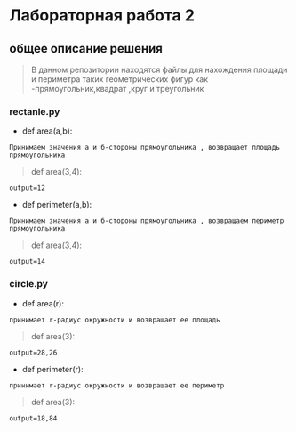 # Лабораторная работа 2
## общее описание решения
> В данном репозитории находятся файлы для нахождения площади и периметра таких геометрических фигур как -прямоугольник,квадрат ,круг и треугольник
### rectanle.py
- def area(a,b):
```
Принимаем значения а и б-стороны прямоугольника , возвращает площадь прямоугольника
```
> def area(3,4):
```
output=12
```
- def perimeter(a,b):
```
Принимаем значения а и б-стороны прямоугольника , возвращаем периметр прямоугольника
```
>def area(3,4):
```
output=14
```
### circle.py
- def area(r):
```
принимает r-радиус окружности и возвращает ее площадь
```
> def area(3):
```
output=28,26
```
- def perimeter(r):
```
принимает r-радиус окружности и возвращает ее периметр
```
>def area(3):
```
output=18,84
```
